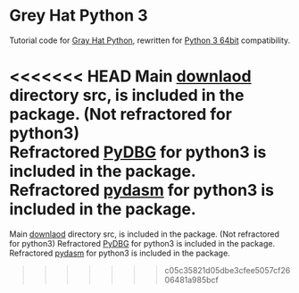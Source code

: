 # Grey Hat Python 3
 Tutorial code for [Gray Hat Python](https://nostarch.com/ghpython.htm), rewritten for [Python 3 64bit](https://www.python.org/ftp/python/3.9.2/python-3.9.2-amd64.exe) compatibility.
 
<<<<<<< HEAD
Main [downlaod](https://nostarch.com/download/ghpython_src.zip) directory src, is included in the package. (Not refractored for python3)\
Refractored [PyDBG](https://github.com/OpenRCE/pydbg) for python3 is included in the package.\
Refractored [pydasm](https://github.com/axcheron/pydasm) for python3 is included in the package.
=======
Main [downlaod](https://nostarch.com/download/ghpython_src.zip) directory src, is included in the package. (Not refractored for python3)
Refractored [PyDBG](https://github.com/OpenRCE/pydbg) for python3 is included in the package.
Refractored [pydasm](https://github.com/axcheron/pydasm) for python3 is included in the package.
>>>>>>> c05c35821d05dbe3cfee5057cf2606481a985bcf
